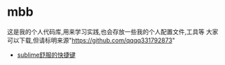 # mbb
这是我的个人代码库,用来学习实践,也会存放一些我的个人配置文件,工具等
大家可以下载,但请标明来源"https://github.com/qqqq331792873"
- [sublime舒服的快捷键](https://raw.githubusercontent.com/qqqq331792873/mbb/master/sublime%E8%88%92%E6%9C%8D%E7%9A%84%E5%BF%AB%E6%8D%B7%E9%94%AE)
